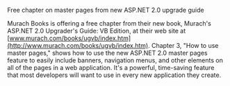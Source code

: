 Free chapter on master pages from new ASP.NET 2.0 upgrade guide

Murach Books is offering a free chapter from their new book, Murach's ASP.NET 2.0 Upgrader's Guide: VB Edition, at their web site at [www.murach.com/books/ugvb/index.htm](http://www.murach.com/books/ugvb/index.htm). Chapter 3, "How to use master pages," shows how to use the new ASP.NET 2.0 master pages feature to easily include banners, navigation menus, and other elements on all of the pages in a web application. It's a powerful, time-saving feature that most developers will want to use in every new application they create.